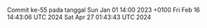 Commit ke-55 pada tanggal Sun Jan 01 14:00 2023 +0100
Fri Feb 16 14:43:06 UTC 2024
Sat Apr 27 01:43:43 UTC 2024
